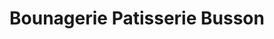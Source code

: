 ---
title: "Bounagerie Patisserie Busson"
url: /torce-en-vallee/bounagerie-patisserie-busson/
shop: Bäckerei
---